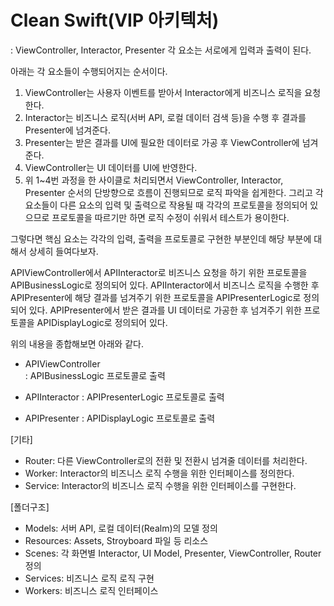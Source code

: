 # Clean Swift(VIP 아키텍처)
: ViewController, Interactor, Presenter 각 요소는 서로에게 입력과 출력이 된다.

  아래는 각 요소들이 수행되어지는 순서이다.
  
1. ViewController는 사용자 이벤트를 받아서 Interactor에게 비즈니스 로직을 요청한다.
2. Interactor는 비즈니스 로직(서버 API, 로컬 데이터 검색 등)을 수행 후 결과를 Presenter에 넘겨준다.
3. Presenter는 받은 결과를 UI에 필요한 데이터로 가공 후 ViewController에 넘겨준다.
4. ViewController는 UI 데이터를 UI에 반영한다.
5. 위 1~4번 과정을 한 사이클로 처리되면서 ViewController, Interactor, Presenter 순서의 단방향으로 흐름이
   진행되므로 로직 파악을 쉽게한다.
   그리고 각 요소들이 다른 요소의 입력 및 출력으로 작용될 때 각각의 프로토콜을 정의되어 있으므로
   프로토콜을 따르기만 하면 로직 수정이 쉬워서 테스트가 용이한다.

그렇다면 핵심 요소는 각각의 입력, 출력을 프로토콜로 구현한 부분인데 해당 부분에 대해서 상세히 들여다보자.

APIViewController에서 APIInteractor로 비즈니스 요청을 하기 위한 프로토콜을 APIBusinessLogic로 정의되어 있다.
APIInteractor에서 비즈니스 로직을 수행한 후 APIPresenter에 해당 결과를 넘겨주기 위한 프로토콜을 APIPresenterLogic로 정의되어 있다.
APIPresenter에서 받은 결과를 UI 데이터로 가공한 후 넘겨주기 위한 프로토콜을 APIDisplayLogic로 정의되어 있다.

위의 내용을 종합해보면 아래와 같다.

- APIViewController  
	: APIBusinessLogic 프로토콜로 출력

- APIInteractor
	: APIPresenterLogic 프로토콜로 출력

- APIPresenter
	: APIDisplayLogic 프로토콜로 출력

[기타]
- Router: 다른 ViewController로의 전환 및 전환시 넘겨줄 데이터를 처리한다.
- Worker: Interactor의 비즈니스 로직 수행을 위한 인터페이스를 정의한다.
- Service: Interactor의 비즈니스 로직 수행을 위한 인터페이스를 구현한다.




[폴더구조]
- Models: 서버 API, 로컬 데이터(Realm)의 모델 정의
- Resources: Assets, Stroyboard 파일 등 리소스
- Scenes: 각 화면별 Interactor, UI Model, Presenter, ViewController, Router 정의
- Services: 비즈니스 로직 로직 구현
- Workers: 비즈니스 로직 인터페이스
